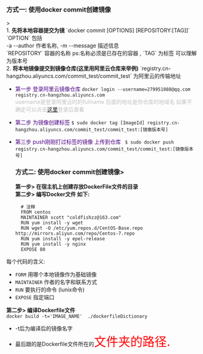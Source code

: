 <h3>方式一: 使用docker commit创建镜像</h3>> </br>
1. <b>先将本地容器提交为镜</b>
    `docker commit  [OPTIONS] [REPOSITORY:[TAG]]`<br>
	`OPTION` 包括 </br>-a  --author 作者名称,  -m --message 描述信息</br>
	`REPOSITORY` 容器的名称 ps:名称必须是已存在的容器 , `TAG` 为标签 可以理解为版本号 <br>
2. <b>将本地镜像提交到镜像仓库(这里用阿里云仓库来举例)</b>
	`registry.cn-hangzhou.aliyuncs.com/commit_test/commit_test` 为阿里云的传输地址 <br>
 
- <font color="Indigo">第一步 登录阿里云镜像仓库</font> `docker login --username=279951088@qq.com registry.cn-hangzhou.aliyuncs.com`<br> 
<font color="silver">username是登录阿里云时的fullname 后面的地址是你仓库的地域名 如果不确定可以点击<a href="https://cr.console.aliyun.com/repository/cn-hangzhou/commit_test/commit_test/detail">这里</a>登录后查看 <br></font>
- <font color="Indigo">第二步 为镜像创建标签</font> `$ sudo docker tag [ImageId] registry.cn-hangzhou.aliyuncs.com/commit_test/commit_test:[镜像版本号]`
- <font color="Indigo">第三步 push刚刚打过标签的镜像 上传到仓库</font>
	` $ sudo docker push registry.cn-hangzhou.aliyuncs.com/commit_test/commit_test:[镜像版本号]`
<br><h3><b>方式二: 使用docker commit创建镜像</b>> </h3>
<b>第一步> 在宿主机上创建存放DockerFile文件的目录</b><br>
<b>第二步> 编写Docker文件 如下: </b><br>

    	# 注释
	    FROM centos
	    MAINTAINER scott "coldfishzz@163.com"
	    RUN yum install -y wget
	    RUN wget -O /etc/yum.repos.d/CentOS-Base.repo http://mirrors.aliyun.com/repo/Centos-7.repo
	    RUN yum install -y epel-release
	    RUN yum install -y nginx
	    EXPOSE 80
 每个代码的含义:

-  `FORM` 用哪个本地镜像作为基础镜像 
-  `MAINTAINER` 作者的名字和联系方式
-  `RUN` 要执行的命令 (lunix命令)
-  `EXPOSE` 指定端口 

<b>第二步> 编译Dockerfile文件</b><br>
`docker build -t='IMAGE_NAME'  ./dockerfileDictionary`

- -t后为编译后的镜像名字
-  最后跟的是Dockerfile文件所在的<font color="red" size="6">文件夹的路径.</font>